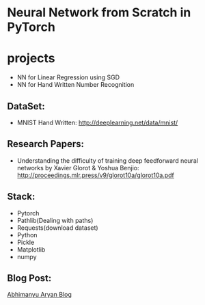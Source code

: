 # Neural Network from Scratch in PyTorch

# projects
- NN for Linear Regression using SGD
- NN for Hand Written Number Recognition


## DataSet:
- MNIST Hand Written: http://deeplearning.net/data/mnist/

## Research Papers:
- Understanding the difficulty of training deep feedforward neural networks by Xavier Glorot & Yoshua Benjio: http://proceedings.mlr.press/v9/glorot10a/glorot10a.pdf 

## Stack:
- Pytorch
- Pathlib(Dealing with paths)
- Requests(download dataset)
- Python
- Pickle
- Matplotlib
- numpy

## Blog Post:
[Abhimanyu Aryan Blog](abhimanyuaryan.com/blog)
